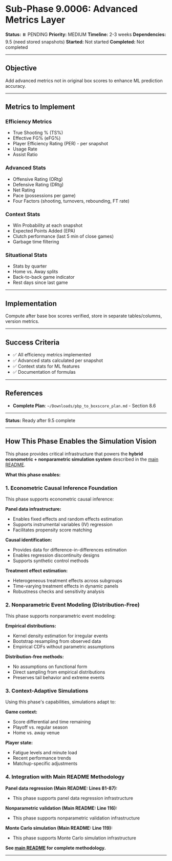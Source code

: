 # Sub-Phase 9.0006: Advanced Metrics Layer

**Status:** ⏸️ PENDING
**Priority:** MEDIUM
**Timeline:** 2-3 weeks
**Dependencies:** 9.5 (need stored snapshots)
**Started:** Not started
**Completed:** Not completed

---

## Objective

Add advanced metrics not in original box scores to enhance ML prediction accuracy.

---

## Metrics to Implement

### Efficiency Metrics
- True Shooting % (TS%)
- Effective FG% (eFG%)
- Player Efficiency Rating (PER) - per snapshot
- Usage Rate
- Assist Ratio

### Advanced Stats
- Offensive Rating (ORtg)
- Defensive Rating (DRtg)
- Net Rating
- Pace (possessions per game)
- Four Factors (shooting, turnovers, rebounding, FT rate)

### Context Stats
- Win Probability at each snapshot
- Expected Points Added (EPA)
- Clutch performance (last 5 min of close games)
- Garbage time filtering

### Situational Stats
- Stats by quarter
- Home vs. Away splits
- Back-to-back game indicator
- Rest days since last game

---

## Implementation

Compute after base box scores verified, store in separate tables/columns, version metrics.

---

## Success Criteria

- ✅ All efficiency metrics implemented
- ✅ Advanced stats calculated per snapshot
- ✅ Context stats for ML features
- ✅ Documentation of formulas

---

## References

- **Complete Plan**: `~/Downloads/pbp_to_boxscore_plan.md` - Section 8.6

---

**Status:** Ready after 9.5 complete











---

## How This Phase Enables the Simulation Vision

This phase provides critical infrastructure that powers the **hybrid econometric + nonparametric simulation system** described in the [main README](../../../README.md#simulation-methodology).

**What this phase enables:**

### 1. Econometric Causal Inference Foundation

This phase supports econometric causal inference:

**Panel data infrastructure:**
- Enables fixed effects and random effects estimation
- Supports instrumental variables (IV) regression
- Facilitates propensity score matching

**Causal identification:**
- Provides data for difference-in-differences estimation
- Enables regression discontinuity designs
- Supports synthetic control methods

**Treatment effect estimation:**
- Heterogeneous treatment effects across subgroups
- Time-varying treatment effects in dynamic panels
- Robustness checks and sensitivity analysis

### 2. Nonparametric Event Modeling (Distribution-Free)

This phase supports nonparametric event modeling:

**Empirical distributions:**
- Kernel density estimation for irregular events
- Bootstrap resampling from observed data
- Empirical CDFs without parametric assumptions

**Distribution-free methods:**
- No assumptions on functional form
- Direct sampling from empirical distributions
- Preserves tail behavior and extreme events

### 3. Context-Adaptive Simulations

Using this phase's capabilities, simulations adapt to:

**Game context:**
- Score differential and time remaining
- Playoff vs. regular season
- Home vs. away venue

**Player state:**
- Fatigue levels and minute load
- Recent performance trends
- Matchup-specific adjustments

### 4. Integration with Main README Methodology

**Panel data regression (Main README: Lines 81-87):**
- This phase supports panel data regression infrastructure

**Nonparametric validation (Main README: Line 116):**
- This phase supports nonparametric validation infrastructure

**Monte Carlo simulation (Main README: Line 119):**
- This phase supports Monte Carlo simulation infrastructure

**See [main README](../../../README.md) for complete methodology.**

---
